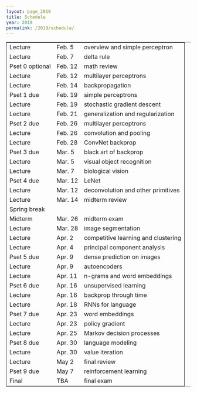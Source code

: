 ```yaml
---
layout: page_2019
title: Schedule
year: 2019
permalink: /2019/schedule/
---
```

<script src="https://code.jquery.com/jquery-3.1.1.js"
        integrity="sha256-16cdPddA6VdVInumRGo6IbivbERE8p7CQR3HzTBuELA="
        crossorigin="anonymous"></script>

<script>
 $(document).ready(function(){
     $('td:contains("Pset")').closest('tr').css('background-color','LemonChiffon');
     $('td:contains("exam")').closest('tr').css('background-color','LightSalmon');
 });
</script>
<table border="2" cellspacing="0" cellpadding="6" rules="groups" frame="hsides">


<colgroup>
<col  class="org-left" />

<col  class="org-left" />

<col  class="org-left" />
</colgroup>
<tbody>
<tr>
<td class="org-left">Lecture</td>
<td class="org-left">Feb. 5</td>
<td class="org-left">overview and simple perceptron</td>
</tr>

<tr>
<td class="org-left">Lecture</td>
<td class="org-left">Feb. 7</td>
<td class="org-left">delta rule</td>
</tr>

<tr>
<td class="org-left">Pset 0 optional</td>
<td class="org-left">Feb. 12</td>
<td class="org-left">math review</td>
</tr>

<tr>
<td class="org-left">Lecture</td>
<td class="org-left">Feb. 12</td>
<td class="org-left">multilayer perceptrons</td>
</tr>

<tr>
<td class="org-left">Lecture</td>
<td class="org-left">Feb. 14</td>
<td class="org-left">backpropagation</td>
</tr>

<tr>
<td class="org-left">Pset 1 due</td>
<td class="org-left">Feb. 19</td>
<td class="org-left">simple perceptrons</td>
</tr>

<tr>
<td class="org-left">Lecture</td>
<td class="org-left">Feb. 19</td>
<td class="org-left">stochastic gradient descent</td>
</tr>

<tr>
<td class="org-left">Lecture</td>
<td class="org-left">Feb. 21</td>
<td class="org-left">generalization and regularization</td>
</tr>

<tr>
<td class="org-left">Pset 2 due</td>
<td class="org-left">Feb. 26</td>
<td class="org-left">multilayer perceptrons</td>
</tr>

<tr>
<td class="org-left">Lecture</td>
<td class="org-left">Feb. 26</td>
<td class="org-left">convolution and pooling</td>
</tr>

<tr>
<td class="org-left">Lecture</td>
<td class="org-left">Feb. 28</td>
<td class="org-left">ConvNet backprop</td>
</tr>

<tr>
<td class="org-left">Pset 3 due</td>
<td class="org-left">Mar. 5</td>
<td class="org-left">black art of backprop</td>
</tr>

<tr>
<td class="org-left">Lecture</td>
<td class="org-left">Mar. 5</td>
<td class="org-left">visual object recognition</td>
</tr>

<tr>
<td class="org-left">Lecture</td>
<td class="org-left">Mar. 7</td>
<td class="org-left">biological vision</td>
</tr>

<tr>
<td class="org-left">Pset 4 due</td>
<td class="org-left">Mar. 12</td>
<td class="org-left">LeNet</td>
</tr>

<tr>
<td class="org-left">Lecture</td>
<td class="org-left">Mar. 12</td>
<td class="org-left">deconvolution and other primitives</td>
</tr>

<tr>
<td class="org-left">Lecture</td>
<td class="org-left">Mar. 14</td>
<td class="org-left">midterm review</td>
</tr>

<tr>
<td class="org-left">Spring break</td>
<td class="org-left">&#xa0;</td>
<td class="org-left">&#xa0;</td>
</tr>

<tr>
<td class="org-left">Midterm</td>
<td class="org-left">Mar. 26</td>
<td class="org-left">midterm exam</td>
</tr>

<tr>
<td class="org-left">Lecture</td>
<td class="org-left">Mar. 28</td>
<td class="org-left">image segmentation</td>
</tr>

<tr>
<td class="org-left">Lecture</td>
<td class="org-left">Apr. 2</td>
<td class="org-left">competitive learning and clustering</td>
</tr>

<tr>
<td class="org-left">Lecture</td>
<td class="org-left">Apr. 4</td>
<td class="org-left">principal component analysis</td>
</tr>

<tr>
<td class="org-left">Pset 5 due</td>
<td class="org-left">Apr. 9</td>
<td class="org-left">dense prediction on images</td>
</tr>

<tr>
<td class="org-left">Lecture</td>
<td class="org-left">Apr. 9</td>
<td class="org-left">autoencoders</td>
</tr>

<tr>
<td class="org-left">Lecture</td>
<td class="org-left">Apr. 11</td>
<td class="org-left">n-grams and word embeddings</td>
</tr>

<tr>
<td class="org-left">Pset 6 due</td>
<td class="org-left">Apr. 16</td>
<td class="org-left">unsupervised learning</td>
</tr>

<tr>
<td class="org-left">Lecture</td>
<td class="org-left">Apr. 16</td>
<td class="org-left">backprop through time</td>
</tr>

<tr>
<td class="org-left">Lecture</td>
<td class="org-left">Apr. 18</td>
<td class="org-left">RNNs for language</td>
</tr>

<tr>
<td class="org-left">Pset 7 due</td>
<td class="org-left">Apr. 23</td>
<td class="org-left">word embeddings</td>
</tr>

<tr>
<td class="org-left">Lecture</td>
<td class="org-left">Apr. 23</td>
<td class="org-left">policy gradient</td>
</tr>

<tr>
<td class="org-left">Lecture</td>
<td class="org-left">Apr. 25</td>
<td class="org-left">Markov decision processes</td>
</tr>

<tr>
<td class="org-left">Pset 8 due</td>
<td class="org-left">Apr. 30</td>
<td class="org-left">language modeling</td>
</tr>

<tr>
<td class="org-left">Lecture</td>
<td class="org-left">Apr. 30</td>
<td class="org-left">value iteration</td>
</tr>

<tr>
<td class="org-left">Lecture</td>
<td class="org-left">May 2</td>
<td class="org-left">final review</td>
</tr>

<tr>
<td class="org-left">Pset 9 due</td>
<td class="org-left">May 7</td>
<td class="org-left">reinforcement learning</td>
</tr>

<tr>
<td class="org-left">Final</td>
<td class="org-left">TBA</td>
<td class="org-left">final exam</td>
</tr>
</tbody>
</table>

